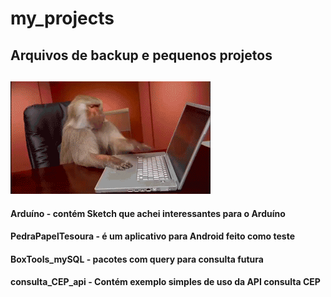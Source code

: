 # my_projects
## Arquivos de backup e pequenos projetos
##
<img src="https://github.com/LuizSimoes/my_projects/blob/master/cat-typing-22.gif">

#### Arduíno - contém Sketch que achei interessantes para o Arduíno
#### PedraPapelTesoura - é um aplicativo para Android feito como teste
#### BoxTools_mySQL - pacotes com query para consulta futura
#### consulta_CEP_api -  Contém exemplo simples de uso da API consulta CEP

